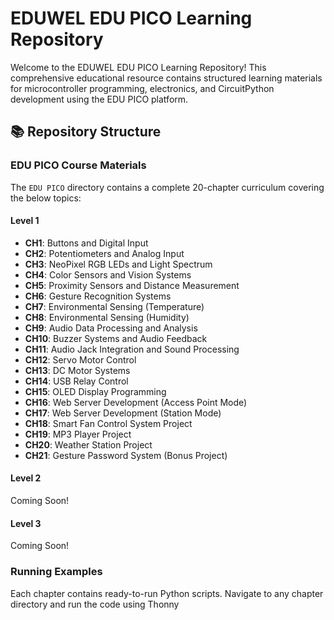 # EDUWEL EDU PICO Learning Repository

Welcome to the EDUWEL EDU PICO Learning Repository! This comprehensive educational resource contains structured learning materials for microcontroller programming, electronics, and CircuitPython development using the EDU PICO platform.

## 📚 Repository Structure

### EDU PICO Course Materials
The `EDU PICO` directory contains a complete 20-chapter curriculum covering the below topics:

#### **Level 1**
- **CH1**: Buttons and Digital Input
- **CH2**: Potentiometers and Analog Input
- **CH3**: NeoPixel RGB LEDs and Light Spectrum
- **CH4**: Color Sensors and Vision Systems
- **CH5**: Proximity Sensors and Distance Measurement
- **CH6**: Gesture Recognition Systems
- **CH7**: Environmental Sensing (Temperature)
- **CH8**: Environmental Sensing (Humidity)
- **CH9**: Audio Data Processing and Analysis
- **CH10**: Buzzer Systems and Audio Feedback
- **CH11**: Audio Jack Integration and Sound Processing
- **CH12**: Servo Motor Control
- **CH13**: DC Motor Systems
- **CH14**: USB Relay Control
- **CH15**: OLED Display Programming
- **CH16**: Web Server Development (Access Point Mode)
- **CH17**: Web Server Development (Station Mode)
- **CH18**: Smart Fan Control System Project
- **CH19**: MP3 Player Project
- **CH20**: Weather Station Project
- **CH21**: Gesture Password System (Bonus Project)

#### **Level 2**
Coming Soon!
#### **Level 3**
Coming Soon!

### Running Examples
Each chapter contains ready-to-run Python scripts. Navigate to any chapter directory and run the code using Thonny